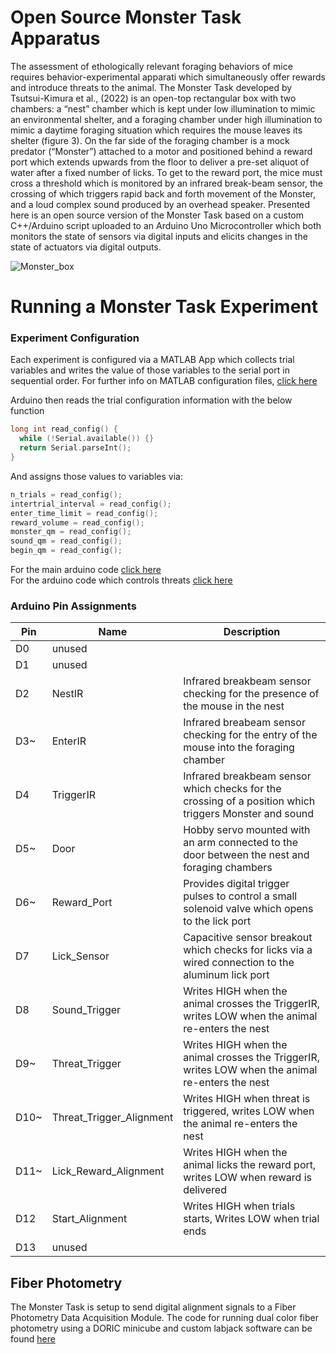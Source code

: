 # Open Source Monster Task Apparatus

The assessment of ethologically relevant foraging behaviors of mice requires behavior-experimental apparati which simultaneously offer rewards and introduce threats to the animal.  The Monster Task developed by Tsutsui-Kimura et al., (2022) is an open-top rectangular box with two chambers: a “nest” chamber which is kept under low illumination to mimic an environmental shelter, and a foraging chamber under high illumination to mimic a daytime foraging situation which requires the mouse leaves its shelter (figure 3). On the far side of the foraging chamber is a mock predator (“Monster”) attached to a motor and positioned behind a reward port which extends upwards from the floor to deliver a pre-set aliquot of water after a fixed number of licks. To get to the reward port, the mice must cross a threshold which is monitored by an infrared break-beam sensor, the crossing of which triggers rapid back and forth movement of the Monster, and a loud complex sound produced by an overhead speaker.  Presented here is an open source version of the Monster Task based on a custom C++/Arduino script uploaded to an Arduino Uno Microcontroller which both monitors the state of sensors via digital inputs and elicits changes in the state of actuators via digital outputs.  

![Monster_box](https://user-images.githubusercontent.com/105831652/233440444-31a570cd-8833-4d27-8929-179d749f7888.jpg)

# Running a Monster Task Experiment

### Experiment Configuration
Each experiment is configured via a MATLAB App which collects trial variables and writes the value of those variables to the serial port in sequential order.  For further info on MATLAB configuration files, [click here](matlab_control)

Arduino then reads the trial configuration information with the below function

``` c++
long int read_config() {
  while (!Serial.available()) {}
  return Serial.parseInt();
}
```

And assigns those values to variables via: 

``` c++
n_trials = read_config();
intertrial_interval = read_config();
enter_time_limit = read_config();
reward_volume = read_config();
monster_qm = read_config();
sound_qm = read_config();
begin_qm = read_config();
```

For the main arduino code [click here](arduino_main)\
For the arduino code which controls threats [click here](arduino_threats)

### Arduino Pin Assignments

| Pin | Name                     | Description |
|-----|--------------------------|-------------|
| D0  | unused                   | |
| D1  | unused                   | |
| D2  | NestIR                   | Infrared breakbeam sensor checking for the presence of the mouse in the nest |
| D3~ | EnterIR                  | Infrared breabeam sensor checking for the entry of the mouse into the foraging chamber |
| D4  | TriggerIR                | Infrared breakbeam sensor which checks for the crossing of a position which triggers Monster and sound |
| D5~ | Door                     | Hobby servo mounted with an arm connected to the door between the nest and foraging chambers |
| D6~ | Reward_Port              | Provides digital trigger pulses to control a small solenoid valve which opens to the lick port |
| D7  | Lick_Sensor              | Capacitive sensor breakout which checks for licks via a wired connection to the aluminum lick port |
| D8  | Sound_Trigger            | Writes HIGH when the animal crosses the TriggerIR, writes LOW when the animal re-enters the nest |
| D9~ | Threat_Trigger           | Writes HIGH when the animal crosses the TriggerIR, writes LOW when the animal re-enters the nest |
| D10~| Threat_Trigger_Alignment | Writes HIGH when threat is triggered, writes LOW when the animal re-enters the nest |
| D11~| Lick_Reward_Alignment    | Writes HIGH when the animal licks the reward port, writes LOW when reward is delivered |
| D12 | Start_Alignment          | Writes HIGH when trials starts, Writes LOW when trial ends |
| D13 | unused                   | |

## Fiber Photometry

The Monster Task is setup to send digital alignment signals to a Fiber Photometry Data Acquisition Module.  The code for running dual color fiber photometry using a DORIC minicube and custom labjack software can be found [here](matlab_fiber_photometry)
